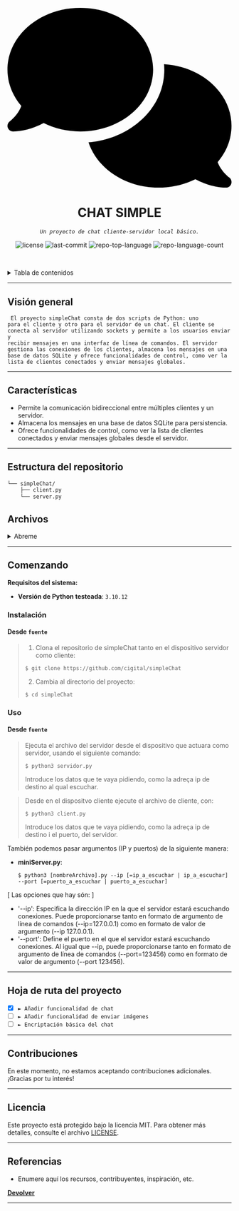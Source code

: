 <p align="center">
	<svg xmlns="http://www.w3.org/2000/svg" viewBox="0 0 640 512"><!--!Font Awesome Free 6.5.2 by @fontawesome - https://fontawesome.com License - https://fontawesome.com/license/free Copyright 2024 Fonticons, Inc.--><path d="M208 352c114.9 0 208-78.8 208-176S322.9 0 208 0S0 78.8 0 176c0 38.6 14.7 74.3 39.6 103.4c-3.5 9.4-8.7 17.7-14.2 24.7c-4.8 6.2-9.7 11-13.3 14.3c-1.8 1.6-3.3 2.9-4.3 3.7c-.5 .4-.9 .7-1.1 .8l-.2 .2 0 0 0 0C1 327.2-1.4 334.4 .8 340.9S9.1 352 16 352c21.8 0 43.8-5.6 62.1-12.5c9.2-3.5 17.8-7.4 25.3-11.4C134.1 343.3 169.8 352 208 352zM448 176c0 112.3-99.1 196.9-216.5 207C255.8 457.4 336.4 512 432 512c38.2 0 73.9-8.7 104.7-23.9c7.5 4 16 7.9 25.2 11.4c18.3 6.9 40.3 12.5 62.1 12.5c6.9 0 13.1-4.5 15.2-11.1c2.1-6.6-.2-13.8-5.8-17.9l0 0 0 0-.2-.2c-.2-.2-.6-.4-1.1-.8c-1-.8-2.5-2-4.3-3.7c-3.6-3.3-8.5-8.1-13.3-14.3c-5.5-7-10.7-15.4-14.2-24.7c24.9-29 39.6-64.7 39.6-103.4c0-92.8-84.9-168.9-192.6-175.5c.4 5.1 .6 10.3 .6 15.5z"/></svg>
</p>
<p align="center">
    <h1 align="center">CHAT SIMPLE</h1>
</p>
<p align="center">
    <em><code>Un proyecto de chat cliente-servidor local básico.</code></em>
</p>
<p align="center">
	<img src="https://img.shields.io/github/license/cigital/simpleChat?style=default&logo=opensourceinitiative&logoColor=white&color=0080ff" alt="license">
	<img src="https://img.shields.io/github/last-commit/cigital/simpleChat?style=default&logo=git&logoColor=white&color=0080ff" alt="last-commit">
	<img src="https://img.shields.io/github/languages/top/cigital/simpleChat?style=default&color=0080ff" alt="repo-top-language">
	<img src="https://img.shields.io/github/languages/count/cigital/simpleChat?style=default&color=0080ff" alt="repo-language-count">
<p>
<p align="center">
	<!-- default option, no dependency badges. -->
</p>

<br><!-- TABLA DE CONTENIDOS -->
<details>
  <summary>Tabla de contenidos</summary><br>

- [ Visión General](#-visión-general)
- [ Características](#-características)
- [ Estructura del Repositorio](#-estructura-del-repositorio)
- [ Módulos](#-módulos)
- [ Empezando](#-empezando)
  - [ Instalación](#-instalación)
  - [ Uso](#-uso)
  - [ Pruebas](#-pruebas)
- [ Hoja de Ruta del Proyecto](#-hoja-de-ruta-del-proyecto)
- [ Contribuciones](#-contribuciones)
- [ Licencia](#-licencia)
- [ Agradecimientos](#-agradecimientos)
</details>
<hr>

##  Visión general

<code> El proyecto simpleChat consta de dos scripts de Python: uno para el cliente y otro para el servidor de un chat. El cliente se conecta al servidor utilizando sockets y permite a los usuarios enviar y recibir mensajes en una interfaz de línea de comandos. El servidor gestiona las conexiones de los clientes, almacena los mensajes en una base de datos SQLite y ofrece funcionalidades de control, como ver la lista de clientes conectados y enviar mensajes globales. </code>

---

##  Características

- Permite la comunicación bidireccional entre múltiples clientes y un servidor.
- Almacena los mensajes en una base de datos SQLite para persistencia.
- Ofrece funcionalidades de control, como ver la lista de clientes conectados y enviar mensajes globales desde el servidor.

---


##  Estructura del repositorio

```sh
└── simpleChat/
    ├── client.py
    └── server.py
```

## Archivos

<details closed><summary>Abreme</summary>

| Archivo                                                                   | Resumen                         |
| ---                                                                       | ---                             |
| [cliente.py](https://github.com/cigital/simpleChat/blob/master/client.py) | <code>► INSERTAR-TEXTO-AQUÍ</code> |
| [servidor.py](https://github.com/cigital/simpleChat/blob/master/server.py) | <code>► INSERTAR-TEXTO-AQUÍ</code> |

</details>

---

## Comenzando

**Requisitos del sistema:**

* **Versión de Python testeada**: `3.10.12`

### Instalación

<h4>Desde <code>fuente</code></h4>

> 1. Clona el repositorio de simpleChat tanto en el dispositivo servidor como cliente:
>
> ```console
> $ git clone https://github.com/cigital/simpleChat
> ```
> 2. Cambia al directorio del proyecto:
> ```console
> $ cd simpleChat
> ```

### Uso

<h4>Desde <code>fuente</code></h4>

> Ejecuta el archivo del servidor desde el dispositivo que actuara como servidor, usando el siguiente comando:
> ```console
> $ python3 servidor.py
> ```
> Introduce los datos que te vaya pidiendo, como la adreça ip de destino al qual escuchar.

> Desde en el dispositvo cliente ejecute el archivo de cliente, con:
> ```console
> $ python3 client.py
> ```
> Introduce los datos que te vaya pidiendo, como la adreça ip de destino i el puerto, del servidor.

También podemos pasar argumentos (IP y puertos) de la siguiente manera:
- **miniServer.py**:
  ```console
  $ python3 [nombreArchivo].py --ip [=ip_a_escuchar | ip_a_escuchar] --port [=puerto_a_escuchar | puerto_a_escuchar]

[ Las opciones que hay són: ]
- '--ip': Especifica la dirección IP en la que el servidor estará escuchando conexiones. Puede proporcionarse tanto en formato de argumento de línea de comandos (--ip=127.0.0.1) como en formato de valor de argumento (--ip 127.0.0.1).
- '--port': Define el puerto en el que el servidor estará escuchando conexiones. Al igual que --ip, puede proporcionarse tanto en formato de argumento de línea de comandos (--port=123456) como en formato de valor de argumento (--port 123456).

---


## Hoja de ruta del proyecto

- [X] `► Añadir funcionalidad de chat`
- [ ] `► Añadir funcionalidad de enviar imágenes`
- [ ] `► Encriptación básica del chat`

---

## Contribuciones
En este momento, no estamos aceptando contribuciones adicionales. ¡Gracias por tu interés!

</details>

---

## Licencia

Este proyecto está protegido bajo la licencia MIT. Para obtener más detalles, consulte el archivo [LICENSE](LICENSE).

---

## Referencias

- Enumere aquí los recursos, contribuyentes, inspiración, etc.

[**Devolver**](#-resumen)

---
